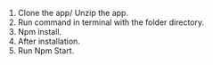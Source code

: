1. Clone the app/ Unzip the app.
2. Run command in terminal with the folder directory.
4. Npm install.
5. After installation.
6. Run Npm Start.
